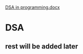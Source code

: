 [DSA in programming.docx](https://github.com/user-attachments/files/15573855/DSA.in.programming.docx)
# DSA
## rest will be added later

